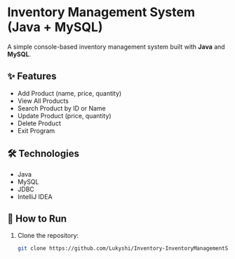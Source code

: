 # Inventory Management System (Java + MySQL)

A simple console-based inventory management system built with **Java** and **MySQL**.

## ✨ Features
- Add Product (name, price, quantity)
- View All Products
- Search Product by ID or Name
- Update Product (price, quantity)
- Delete Product
- Exit Program

## 🛠️ Technologies
- Java
- MySQL
- JDBC
- IntelliJ IDEA

## 🚀 How to Run
1. Clone the repository:
   ```bash
   git clone https://github.com/Lukyshi/Inventory-InventoryManagementSystemWithDB.git
